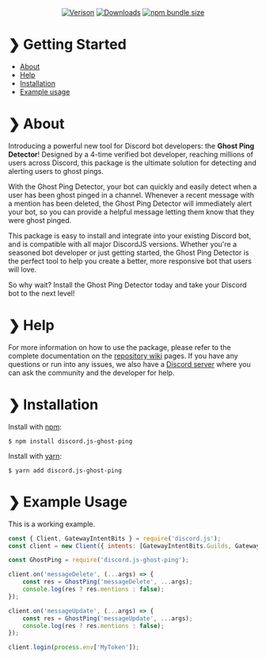 <div align='center' >
	<a href='https://npmjs.com/package/discord.js-ghost-ping'><img src='https://img.shields.io/npm/v/discord.js-ghost-ping.svg?maxAge=3600' alt='Verison' ></a>
	<a href='https://npmjs.com/package/discord.js-ghost-ping'><img src='https://img.shields.io/npm/dt/discord.js-ghost-ping.svg?maxAge=3600' alt='Downloads' ></a>
	<a href='https://npmjs.com/package/discord.js-ghost-ping'><img src='https://img.shields.io/bundlephobia/minzip/discord.js-ghost-ping.svg?maxAge=3600' alt='npm bundle size'></a>
</div>

# ❯ **Getting Started** 

- [About](#-about)
- [Help](#-help)
- [Installation](#-installation)
- [Example usage](#-example-usage)

# ❯ **About**

Introducing a powerful new tool for Discord bot developers: the **Ghost Ping Detector**! Designed by a 4-time verified bot developer, reaching millions of users across Discord, this package is the ultimate solution for detecting and alerting users to ghost pings.

With the Ghost Ping Detector, your bot can quickly and easily detect when a user has been ghost pinged in a channel. Whenever a recent message with a mention has been deleted, the Ghost Ping Detector will immediately alert your bot, so you can provide a helpful message letting them know that they were ghost pinged.

This package is easy to install and integrate into your existing Discord bot, and is compatible with all major DiscordJS versions. Whether you're a seasoned bot developer or just getting started, the Ghost Ping Detector is the perfect tool to help you create a better, more responsive bot that users will love.

So why wait? Install the Ghost Ping Detector today and take your Discord bot to the next level!


# ❯ **Help**  

For more information on how to use the package, please refer to the complete documentation on the [repository wiki](https://github.com/ThatsLiamS/discord.js-ghost-ping/wiki) pages. If you have any questions or run into any issues, we also have a [Discord server](https://discord.gg/2je9aJynqt) where you can ask the community and the developer for help.

# ❯ **Installation** 

Install with [npm](https://www.npmjs.com/):
```
$ npm install discord.js-ghost-ping
```

Install with [yarn](https://yarnpkg.com/):
```
$ yarn add discord.js-ghost-ping
```


# ❯ **Example Usage** 

 This is a working example.
```js
const { Client, GatewayIntentBits } = require('discord.js');
const client = new Client({ intents: [GatewayIntentBits.Guilds, GatewayIntentBits.GuildMessages] });

const GhostPing = require('discord.js-ghost-ping');

client.on('messageDelete', (...args) => {
	const res = GhostPing('messageDelete', ...args);
	console.log(res ? res.mentions : false);
});

client.on('messageUpdate', (...args) => {
	const res = GhostPing('messageUpdate', ...args);
	console.log(res ? res.mentions : false);
});

client.login(process.env['MyToken']);
```
